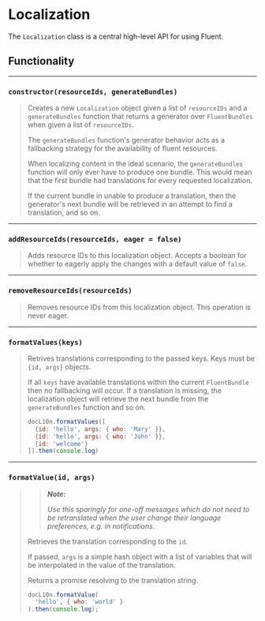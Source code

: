 # Localization

The `Localization` class is a central high-level API for using Fluent.

## Functionality

---

### `constructor(resourceIds, generateBundles)`
> Creates a new `Localization` object given a list of `resourceIDs` and a `generateBundles` function that returns a generator over `FluentBundles` when given a list of `resourceIDs`.
>
> The `generateBundles` function's generator behavior acts as a fallbacking strategy for the availability of fluent resources.
>
> When localizing content in the ideal scenario, the `generateBundles` function will only ever have to produce one bundle. This would mean that the first bundle had translations for every requested localization.
>
> If the current bundle in unable to produce a translation, then the generator's next bundle will be retrieved in an attempt to find a translation, and so on.

---

### `addResourceIds(resourceIds, eager = false)`
> Adds resource IDs to this localization object.
> Accepts a boolean for whether to eagerly apply the changes
> with a default value of `false`.

---

### `removeResourceIds(resourceIds)`
> Removes resource IDs from this localization object.
> This operation is never eager.

---

### `formatValues(keys)`
> Retrives translations corresponding to the passed keys.
> Keys must be `{id, args}` objects.
>
> If all `keys` have available translations within the current `FluentBundle`
> then no fallbacking will occur. If a translation is missing, the
> localization object will retrieve the next bundle from the `generateBundles` function and so on.
>
> ```JavaScript
> docL10n.formatValues([
>   {id: 'hello', args: { who: 'Mary' }},
>   {id: 'hello', args: { who: 'John' }},
>   {id: 'welcome'}
> ]).then(console.log)
> ```

---

### `formatValue(id, args)`
>> **_Note:_**
>>
>> _Use this sparingly for one-off messages which do not need to be retranslated when the user change their language preferences, e.g. in notifications._
>
> Retrieves the translation corresponding to the `id`.
>
> If passed, `args` is a simple hash object with a list of variables that will be interpolated in the value of the translation.
>
> Returns a promise resolving to the translation string.
>
> ```JavaScript
> docL10n.formatValue(
>   'hello', { who: 'world' }
> ).then(console.log);
> ```